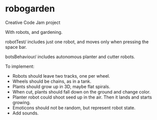 robogarden
==========

Creative Code Jam project

With robots, and gardening.

robotTest/ includes just one robot, and moves only when pressing the space bar.

botsBehaviour/ includes autonomous planter and cutter robots.

To implement:
- Robots should leave two tracks, one per wheel.
- Wheels should be chains, as in a tank.
- Plants should grow up in 3D, maybe flat spirals.
- When cut, plants should fall down on the ground and change color.
- Planter robot could shoot seed up in the air. Then it lands and starts growing.
- Emoticons should not be random, but represent robot state.
- Add sounds.
